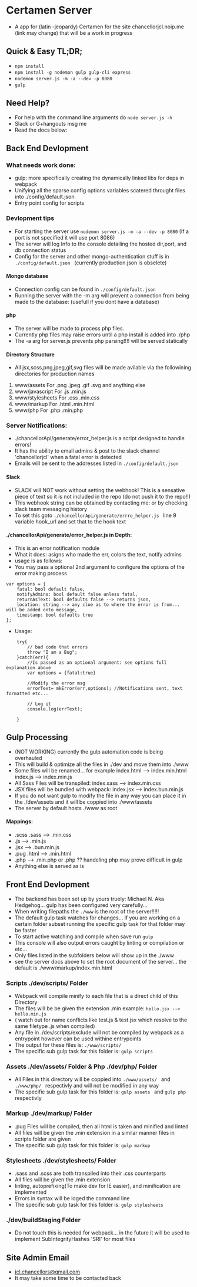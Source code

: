 # Certamen Server
* A app for (latin -jeopardy) Certamen for the site chancellorjcl.noip.me (link may change) that will be a work in progress

## Quick & Easy TL;DR;
* ```npm install```
* ```npm install -g nodemon gulp gulp-cli express```
* ```nodemon server.js -m -a --dev -p 8080```
* ```gulp```

## Need Help?
* For help with the command line arguments do ```node server.js -h```
* Slack or G+hangouts msg me
* Read the docs below:
## Back End Devlopment
### What needs work done:
* gulp: more specifically creating the dynamically linked libs for deps in webpack
* Unifying all the sparse config options variables scatered throught files into ./config/default.json
* Entry point config for scripts

### Devlopment tips
* For starting the server use ```nodemon server.js -m -a --dev -p 8080``` (If a port is not specified it will use port 8086)
* The server will log Info to the console detailing the hosted dir,port, and db connection status
* Config for the server and other mongo-authentication stuff is in ```./config/default.json ``` (currently production.json is obselete)

#### Mongo database
* Connection config can be found in ```./config/default.json ```
* Running the server with the -m arg will prevent a connection from being made to the database: (usefull if you dont have a database)

#### php
* The server will be made to process php files.
* Currently php files may raise errors until a php  install is added into ./php
* The -a arg for server.js prevents php parsing!!!! will be served statically

#### Directory Structure
* All jsx,scss,png,jpeg,gif,svg files will be made avilable via the followining directories for production names
1. www/assets        For .png .jpeg .gif .svg and anything else
2. www/javascript    For .js .min.js
3. www/stylesheets   For .css .min.css
4. www/markup        For .html .min.html
5. www/php           For .php .min.php

### Server Notifications:
* ./chancellorApi/generate/error_helper.js is a script designed to handle errors!
* It has the ability to email admins & post to the slack channel 'chancellorjcl' when a fatal error is detected
* Emails will be sent to the addresses listed in ```./config/default.json ```

#### Slack
* SLACK will NOT work without setting the webhook! This is a sensative piece of text so it is not included in the repo (do not push it to the repo!!)
* This webhook string can be obtained by contacting me: or by checking slack team messaging history
* To set this goto ```./chancellorApi/generate/errro_helper.js ``` line 9 variable hook_url and set that to the hook text

#### ./chancellorApi/generate/error_helper.js in Depth:
* This is an error notification module
* What it does: asigns who made the err, colors the text, notify admins
* usage is as follows:
* You may pass a optional 2nd argument to configure the options of the error making process
```
var options = {
    fatal: bool default false,
    notifyAdmins: bool default false unless fatal,
    returnAsText: bool defaults false --> returns json,
    location: string --> any clue as to where the error is from... will be added onto message,
    timestamp: bool defaults true
};
```
* Usage:
```const mkError=require("modulepathhere");
    try{
        // bad code that errors
        throw "I am a Bug";
    }catch(err){
        //Is passed as an optional argument: see options full explanation above
        var options = {fatal:true}

        //Modify the error msg
        errorText= mkError(err,options); //Notifications sent, text formatted etc...

        // Log it
        console.log(errText);

    }
```
## Gulp Processing
* (NOT WORKING) currently the gulp automation code is being overhauled
* This will build & optimize all the files in ./dev and move them into ./www
* Some files will be renamed... for example index.html --> index.min.html index.js --> index.min.js
* All Sass Files will be transpiled: index.sass --> index.min.css
* JSX files will be bundled with webpack: index.jsx --> index.bun.min.js
* If you do not want gulp to modify the file in any way you can place it in the ./dev/assets and it will be coppied into ./www/assets
* The server by default hosts ./www as root

#### Mappings:
* .scss .sass   --> .min.css
* .js           --> .min.js
* .jsx          --> .bun.min.js
* .pug .html    --> .min.html
* .php          --> .min.php or .php ?? handeling php may prove difficult in gulp
* Anything else is served as is

## Front End Devlopment
* The backend has been set up by yours truely: Michael N. Aka Hedgehog... gulp has been configured very carefully...
* When writing filepaths the ```./www``` is the root of the server!!!!!
* The default gulp task watches for changes... if you are working on a certain folder subset running the specific gulp task for that folder may be faster
* To start active watching and compile when save run ```gulp ```
* This console will also output errors caught by linting or compilation or etc...
* Only files listed in the subfolders below will show up in the ./www
* see the server docs above to set the root document of the server... the default is ./www/markup/index.min.html
### Scripts ./dev/scripts/ Folder
* Webpack will compile minify to each file that is a direct child of this Directory
* The files will be be given the extension .min  example: ``` hello.jsx --> hello.min.js ```
* ( watch out for name conflicts like test.js & test.jsx which resolve to the same filetype .js when compiled)
* Any file in ./dev/scripts/exclude will not be compiled by webpack as a entrypoint however can be used withine entrypoints
* The output for these files is: ```./www/scripts/```
* The specific sub gulp task for this folder is: ```gulp scripts ```
### Assets ./dev/assets/ Folder & Php ./dev/php/ Folder
* All Files in this directory will be coppied into ```./www/assets/ ``` and ```./www/php/ ``` respectivly and will not be modified in any way
* The specific sub gulp task for this folder is: ```gulp assets ``` and ```gulp php ``` respectivly
### Markup ./dev/markup/ Folder
* .pug Files will be compiled, then all html is taken and minified and linted
* All files will be given the .min extension in a similar manner files in scripts folder are given
* The specific sub gulp task for this folder is: ```gulp markup ```
### Stylesheets ./dev/stylesheets/ Folder
* .sass and .scss are both transpiled into their .css counterparts
* All files will be given the .min extension
* linting, autoprefixing(To make dev for IE easier), and minification are implemented
* Errors in syntax will be loged the command line
* The specific sub gulp task for this folder is: ```gulp stylesheets ```
### ./dev/buildStaging Folder
* Do not touch this is needed for webpack... in the future it will be used to implement SubIntegrityHashes 'SRI' for most files

## Site Admin Email
* jcl.chancellors@gmail.com
* It may take some time to be contacted back
